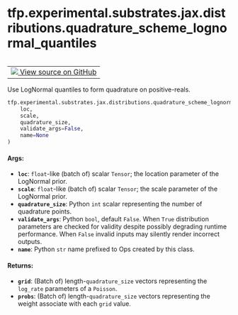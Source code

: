<div itemscope itemtype="http://developers.google.com/ReferenceObject">
<meta itemprop="name" content="tfp.experimental.substrates.jax.distributions.quadrature_scheme_lognormal_quantiles" />
<meta itemprop="path" content="Stable" />
</div>

# tfp.experimental.substrates.jax.distributions.quadrature_scheme_lognormal_quantiles


<table class="tfo-notebook-buttons tfo-api" align="left">

<td>
  <a target="_blank" href="https://github.com/tensorflow/probability/blob/master/tensorflow_probability/python/experimental/substrates/jax/distributions/poisson_lognormal.py">
    <img src="https://www.tensorflow.org/images/GitHub-Mark-32px.png" />
    View source on GitHub
  </a>
</td></table>



Use LogNormal quantiles to form quadrature on positive-reals.

``` python
tfp.experimental.substrates.jax.distributions.quadrature_scheme_lognormal_quantiles(
    loc,
    scale,
    quadrature_size,
    validate_args=False,
    name=None
)
```



<!-- Placeholder for "Used in" -->


#### Args:


* <b>`loc`</b>: `float`-like (batch of) scalar `Tensor`; the location parameter of
  the LogNormal prior.
* <b>`scale`</b>: `float`-like (batch of) scalar `Tensor`; the scale parameter of
  the LogNormal prior.
* <b>`quadrature_size`</b>: Python `int` scalar representing the number of quadrature
  points.
* <b>`validate_args`</b>: Python `bool`, default `False`. When `True` distribution
  parameters are checked for validity despite possibly degrading runtime
  performance. When `False` invalid inputs may silently render incorrect
  outputs.
* <b>`name`</b>: Python `str` name prefixed to Ops created by this class.


#### Returns:


* <b>`grid`</b>: (Batch of) length-`quadrature_size` vectors representing the
  `log_rate` parameters of a `Poisson`.
* <b>`probs`</b>: (Batch of) length-`quadrature_size` vectors representing the
  weight associate with each `grid` value.